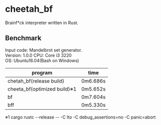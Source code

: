 # cheetah_bf
Brainf*ck interpreter written in Rust.

## Benchmark
Input code: Mandelbrot set generator.  
Version: 1.0.0
CPU: Core i3 3220  
OS: Ubuntu16.04(Bash on Windows)  

|program|time|
|------|------|
|chetah_bf(release build)|0m6.686s|
|cheeta_bf(optimized build)※1|0m5.652s|
|bf|0m7.604s|
|bff|0m5.330s|

※1 cargo rustc --release -- -C lto -C debug_assertions=no -C panic=abort
